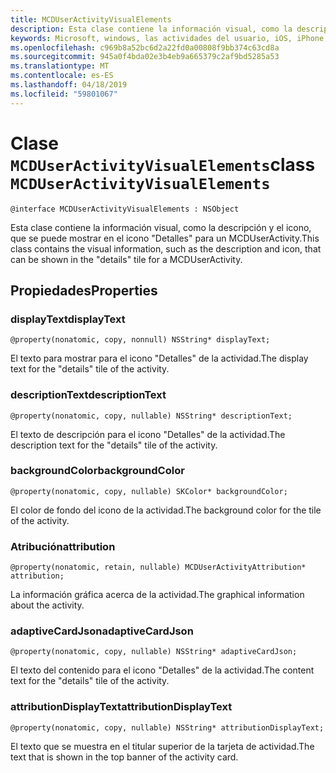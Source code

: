 ```yaml
---
title: MCDUserActivityVisualElements
description: Esta clase contiene la información visual, como la descripción y el icono, que se puede mostrar en el icono "Detalles" para un MCDUserActivity.
keywords: Microsoft, windows, las actividades del usuario, iOS, iPhone, objectiveC, conectado los dispositivos, proyecto Roma
ms.openlocfilehash: c969b8a52bc6d2a22fd0a00808f9bb374c63cd8a
ms.sourcegitcommit: 945a0f4bda02e3b4eb9a665379c2af9bd5285a53
ms.translationtype: MT
ms.contentlocale: es-ES
ms.lasthandoff: 04/18/2019
ms.locfileid: "59801067"
---
```

# <a name="class-mcduseractivityvisualelements"></a><span data-ttu-id="05ae0-104">Clase `MCDUserActivityVisualElements`</span><span class="sxs-lookup"><span data-stu-id="05ae0-104">class `MCDUserActivityVisualElements`</span></span>

```
@interface MCDUserActivityVisualElements : NSObject 
```

<span data-ttu-id="05ae0-105">Esta clase contiene la información visual, como la descripción y el icono, que se puede mostrar en el icono "Detalles" para un MCDUserActivity.</span><span class="sxs-lookup"><span data-stu-id="05ae0-105">This class contains the visual information, such as the description and icon, that can be shown in the "details" tile for a MCDUserActivity.</span></span>

## <a name="properties"></a><span data-ttu-id="05ae0-106">Propiedades</span><span class="sxs-lookup"><span data-stu-id="05ae0-106">Properties</span></span>

### <a name="displaytext"></a><span data-ttu-id="05ae0-107">displayText</span><span class="sxs-lookup"><span data-stu-id="05ae0-107">displayText</span></span>
`@property(nonatomic, copy, nonnull) NSString* displayText;`

<span data-ttu-id="05ae0-108">El texto para mostrar para el icono "Detalles" de la actividad.</span><span class="sxs-lookup"><span data-stu-id="05ae0-108">The display text for the "details" tile of the activity.</span></span>

### <a name="descriptiontext"></a><span data-ttu-id="05ae0-109">descriptionText</span><span class="sxs-lookup"><span data-stu-id="05ae0-109">descriptionText</span></span>
`@property(nonatomic, copy, nullable) NSString* descriptionText;`

<span data-ttu-id="05ae0-110">El texto de descripción para el icono "Detalles" de la actividad.</span><span class="sxs-lookup"><span data-stu-id="05ae0-110">The description text for the "details" tile of the activity.</span></span>

### <a name="backgroundcolor"></a><span data-ttu-id="05ae0-111">backgroundColor</span><span class="sxs-lookup"><span data-stu-id="05ae0-111">backgroundColor</span></span>
`@property(nonatomic, copy, nullable) SKColor* backgroundColor;`

<span data-ttu-id="05ae0-112">El color de fondo del icono de la actividad.</span><span class="sxs-lookup"><span data-stu-id="05ae0-112">The background color for the tile of the activity.</span></span>

### <a name="attribution"></a><span data-ttu-id="05ae0-113">Atribución</span><span class="sxs-lookup"><span data-stu-id="05ae0-113">attribution</span></span>
`@property(nonatomic, retain, nullable) MCDUserActivityAttribution* attribution;`

<span data-ttu-id="05ae0-114">La información gráfica acerca de la actividad.</span><span class="sxs-lookup"><span data-stu-id="05ae0-114">The graphical information about the activity.</span></span>

### <a name="adaptivecardjson"></a><span data-ttu-id="05ae0-115">adaptiveCardJson</span><span class="sxs-lookup"><span data-stu-id="05ae0-115">adaptiveCardJson</span></span>
`@property(nonatomic, copy, nullable) NSString* adaptiveCardJson;`

<span data-ttu-id="05ae0-116">El texto del contenido para el icono "Detalles" de la actividad.</span><span class="sxs-lookup"><span data-stu-id="05ae0-116">The content text for the "details" tile of the activity.</span></span>

### <a name="attributiondisplaytext"></a><span data-ttu-id="05ae0-117">attributionDisplayText</span><span class="sxs-lookup"><span data-stu-id="05ae0-117">attributionDisplayText</span></span>
`@property(nonatomic, copy, nullable) NSString* attributionDisplayText;`

<span data-ttu-id="05ae0-118">El texto que se muestra en el titular superior de la tarjeta de actividad.</span><span class="sxs-lookup"><span data-stu-id="05ae0-118">The text that is shown in the top banner of the activity card.</span></span>